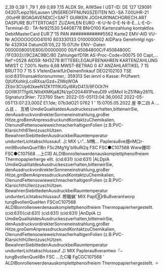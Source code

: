 2,39 0,39 1 ,79 1 ,69 0,89 7,15 ALDX Str, AIWSee l UST-ID: DE 127 129091 04207Leipz19/Lausen UNSEREOFFNUNGSZEITEN NO.-SA 7.00UHR-21 ,00uHR BIOAGAVENDIC|<SAFT GURKEN JOGHUR1NACHGRIECH.ART DASPURE BUTTERTOAST ZUZAHLEN EURO -K-U-N-0-E-N-8-E…L-E-G- Terminal-ID : TA-Nr921530 54408778 BNrO100 Kartenzahlung kontaktlos DebitMasterCard EUR了’15 PAN ############5562 Karte2 EMV-AID VU-Nr AOOOOOOOO41010 803330133 O100000002 AIDPara Genehmlgl ngs-Nr 432934 DatumO5'05,22 15:07Uhr ENV--Daten 0000008001/E800/00000000 00/F45084800C/F45084800C /1F0302///9C2AC9BC/80 ZahlungerfD19t AS-Proc-Code=00075 00 Capt,…Ref'=0528 AID59: NH3Z78 BITTEBELEGAUFBENAHREN KARTENZAHLUNG MWST C 7,00% Netto 6,68 MWST-BETRAG 0 47 ANZAHLARTIKEL 7 15 BRUTTO 7 15 5 V1elenDankfUrDeinenfinkauf DEO2102103 TSE (cid:631)Iransaktlonsnummer,: 359313 Ser.iennl o Kasse: PrUfwert: 0jtUfXohlrjLcoRXsa/Gzd+ZIWqWOA ZEbir3CUp62keeN1ZK11119UGyl8RzD413/9FOOt7H QOIW31TfgiIILNIIidXMKja82N/zpO2044II1PxeuDI9 vtSMxil IcZ51Nky2611L Signaturz3hler: 723760 Start: 2022-()5-05113:04:36,000Z 2022-05-05T13:07:23,000Z E1.1de; 07b3dO21 0762 1 ' 15:0705.05.2022 崖 李二四 A …△且 、 亙栖 UmdieQualitatdesAusdruckeszuerhalten,bittenwirSie, denAusdruckvordirekterSonneneinstrahlung,groBer Hitze,groBemAnpressdruckundKontaktzuChemikalien, OlenundFettensowieweichmacherhaltigenFolien (z.B.PVC-Klarsichth61len)zuschUtzen. BewahrenSiebittedenAusdruckbeiRaumtemperatur undunterLichtabschIussauf. ぷ MIX い"…M鴨… Paplerau8ve畑nM口r- mn9BvollenQue11Bn F5c2MgYg'bl9uRl2q FSC FSC●C107568 Www錘叩 FSC●C107568 …上C叩 ALDIBonrollenwerdenauskomplettphenolfreiem Thermopapierherge ellt. (cid:631) (cid:631) |ALDplA UmdieQualitatdesAusdruckeszuerhalten,bittenwirSie, denAusdruckvordirekterSonneneinstrahlung,groBer Hitze,gmBemAnpressdruckundKontaktzuChemikalien, OlenundFettensowieweichmacherhaltigenFolien (z.B.PVC-KlarsichthUllen)zuschUtzen. BewahrenSiebittedenAusdruckbeiRaumtemperatur undunterLichtabschlussauf. 際職蝋’ MIX PapI⑧rBu8verantworp tungBvoIIenQueHen FSCoC107568 ALDIBonrollenwerdenauskomplettphenolfreiem Thermopapierhergestellt. (cid:631)(cid:631) (cid:631) (cid:631) |AnDplA ロ UmdieQualitatdesAusdruckeszuerhalten,bittenwirSie, denAusdruckvordirekterSonneneinstrahlung,groBer Hitze,groGemAnpressdruckundKontaktzuChemikalien, OlenundFettensowieweichmacherhaltigenFolien (z.B.PVC-KlarsichthUllen)zuschUtzen. BewahrenSiebittedenAusdruckbeiRaumtemperatur undunterLichtabschlussauf ぷ MIX PapIerau8verantwo『− tungBvoIlenQuelIBn FSC …たC唖 FgCGC107568 ’ ALDIBonrollenwerdenauskomplettphenoifreiem Thermopapierhergestellt. 〃